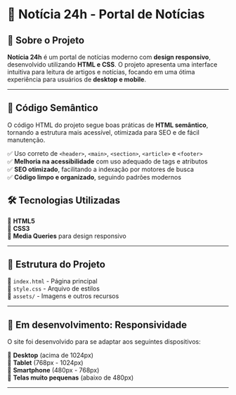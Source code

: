 # 📰 Notícia 24h - Portal de Notícias  

## 📌 Sobre o Projeto  
**Notícia 24h** é um portal de notícias moderno com **design responsivo**, desenvolvido utilizando **HTML e CSS**. O projeto apresenta uma interface intuitiva para leitura de artigos e notícias, focando em uma ótima experiência para usuários de **desktop e mobile**.  



---
## 📖 Código Semântico  

O código HTML do projeto segue boas práticas de **HTML semântico**, tornando a estrutura mais acessível, otimizada para SEO e de fácil manutenção.  

✅ Uso correto de `<header>`, `<main>`, `<section>`, `<article>` e `<footer>`  
✅ **Melhoria na acessibilidade** com uso adequado de tags e atributos  
✅ **SEO otimizado**, facilitando a indexação por motores de busca  
✅ **Código limpo e organizado**, seguindo padrões modernos  

## 🛠️ Tecnologias Utilizadas  

📌 **HTML5**  
📌 **CSS3**  
📌 **Media Queries** para design responsivo  

---

## 📁 Estrutura do Projeto  

📂 `index.html` - Página principal  
📂 `style.css` - Arquivo de estilos  
📂 `assets/` - Imagens e outros recursos  

---

## 📱 Em desenvolvimento: Responsividade  

O site foi desenvolvido para se adaptar aos seguintes dispositivos:  

📌 **Desktop** (acima de 1024px)  
📌 **Tablet** (768px - 1024px)  
📌 **Smartphone** (480px - 768px)  
📌 **Telas muito pequenas** (abaixo de 480px)  

---

